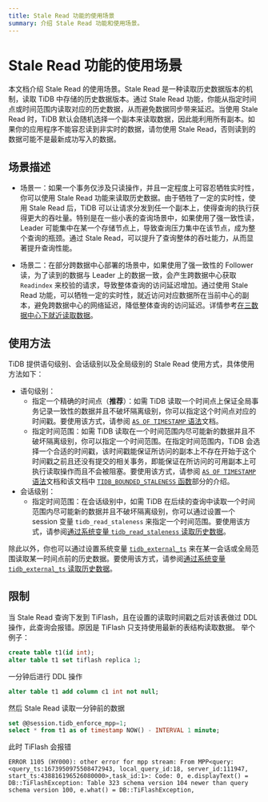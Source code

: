 ```yaml
---
title: Stale Read 功能的使用场景
summary: 介绍 Stale Read 功能和使用场景。
---
```


# Stale Read 功能的使用场景

本文档介绍 Stale Read 的使用场景。Stale Read 是一种读取历史数据版本的机制，读取 TiDB 中存储的历史数据版本。通过 Stale Read 功能，你能从指定时间点或时间范围内读取对应的历史数据，从而避免数据同步带来延迟。当使用 Stale Read 时，TiDB 默认会随机选择一个副本来读取数据，因此能利用所有副本。如果你的应用程序不能容忍读到非实时的数据，请勿使用 Stale Read，否则读到的数据可能不是最新成功写入的数据。

## 场景描述

+ 场景一：如果一个事务仅涉及只读操作，并且一定程度上可容忍牺牲实时性，你可以使用 Stale Read 功能来读取历史数据。由于牺牲了一定的实时性，使用 Stale Read 后，TiDB 可以让请求分发到任一个副本上，使得查询的执行获得更大的吞吐量。特别是在一些小表的查询场景中，如果使用了强一致性读，Leader 可能集中在某一个存储节点上，导致查询压力集中在该节点，成为整个查询的瓶颈。通过 Stale Read，可以提升了查询整体的吞吐能力，从而显著提升查询性能。

+ 场景二：在部分跨数据中心部署的场景中，如果使用了强一致性的 Follower 读，为了读到的数据与 Leader 上的数据一致，会产生跨数据中心获取 `Readindex` 来校验的请求，导致整体查询的访问延迟增加。通过使用 Stale Read 功能，可以牺牲一定的实时性，就近访问对应数据所在当前中心的副本，避免跨数据中心的网络延迟，降低整体查询的访问延迟。详情参考[在三数据中心下就近读取数据](/best-practices/three-dc-local-read.md)。

## 使用方法

TiDB 提供语句级别、会话级别以及全局级别的 Stale Read 使用方式，具体使用方法如下：

- 语句级别：
    - 指定一个精确的时间点（**推荐**）：如需 TiDB 读取一个时间点上保证全局事务记录一致性的数据并且不破坏隔离级别，你可以指定这个时间点对应的时间戳。要使用该方式，请参阅 [`AS OF TIMESTAMP` 语法](/as-of-timestamp.md#语法方式)文档。
    - 指定时间范围：如需 TiDB 读取在一个时间范围内尽可能新的数据并且不破坏隔离级别，你可以指定一个时间范围。在指定时间范围内，TiDB 会选择一个合适的时间戳，该时间戳能保证所访问的副本上不存在开始于这个时间戳之前且还没有提交的相关事务，即能保证在所访问的可用副本上可执行读取操作而且不会被阻塞。要使用该方式，请参阅 [`AS OF TIMESTAMP` 语法](/as-of-timestamp.md#语法方式)文档和该文档中 [`TIDB_BOUNDED_STALENESS` 函数](/as-of-timestamp.md#语法方式)部分的介绍。
- 会话级别：
    - 指定时间范围：在会话级别中，如需 TiDB 在后续的查询中读取一个时间范围内尽可能新的数据并且不破坏隔离级别，你可以通过设置一个 session 变量 `tidb_read_staleness` 来指定一个时间范围。要使用该方式，请参阅[通过系统变量 `tidb_read_staleness` 读取历史数据](/tidb-read-staleness.md)。

除此以外，你也可以通过设置系统变量 [`tidb_external_ts`](/system-variables.md#tidb_external_ts-从-v640-版本开始引入) 来在某一会话或全局范围读取某一时间点前的历史数据。要使用该方式，请参阅[通过系统变量 `tidb_external_ts` 读取历史数据](/tidb-external-ts.md)。

## 限制

当 Stale Read 查询下发到 TiFlash，且在设置的读取时间戳之后对该表做过 DDL 操作，此查询会报错。原因是 TiFlash 只支持使用最新的表结构读取数据。
举个例子：
```sql
create table t1(id int);
alter table t1 set tiflash replica 1;
```
一分钟后进行 DDL 操作
```sql
alter table t1 add column c1 int not null;
```
然后 Stale Read 读取一分钟前的数据
```sql
set @@session.tidb_enforce_mpp=1;
select * from t1 as of timestamp NOW() - INTERVAL 1 minute;
```
此时 TiFlash 会报错
```
ERROR 1105 (HY000): other error for mpp stream: From MPP<query:<query_ts:1673950975508472943, local_query_id:18, server_id:111947, start_ts:438816196526080000>,task_id:1>: Code: 0, e.displayText() = DB::TiFlashException: Table 323 schema version 104 newer than query schema version 100, e.what() = DB::TiFlashException,
```